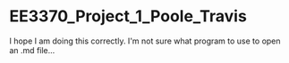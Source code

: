 # EE3370_Project_1_Poole_Travis
I hope I am doing this correctly. I'm not sure what program to use to open an .md file...